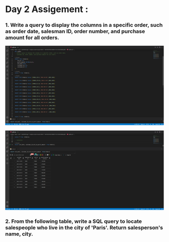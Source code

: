 # Day 2 Assigement :

### 1. Write a query to display the columns in a specific order, such as order date, salesman ID, order number, and purchase amount for all orders.

![](/images/image/a2.png)

![](/images/image/a1.png)

### 2. From the following table, write a SQL query to locate salespeople who live in the city of 'Paris'. Return salesperson's name, city.

